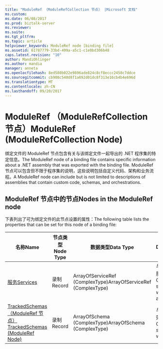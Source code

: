 ```yaml
---
title: "ModuleRef （ModuleRefCollection 节点） |Microsoft 文档"
ms.custom: 
ms.date: 06/08/2017
ms.prod: biztalk-server
ms.reviewer: 
ms.suite: 
ms.tgt_pltfrm: 
ms.topic: article
helpviewer_keywords: ModuleRef node [binding file]
ms.assetid: 61787779-33bd-499a-a5c1-c1e0bd306b48
caps.latest.revision: "10"
author: MandiOhlinger
ms.author: mandia
manager: anneta
ms.openlocfilehash: 8ed580b022e9896ade824c8cf8eccc2458c7ddce
ms.sourcegitcommit: cb908c540d8f1a692d01dc8f313e16cb4b4e696d
ms.translationtype: MT
ms.contentlocale: zh-CN
ms.lasthandoff: 09/20/2017
---
```

# <a name="moduleref-modulerefcollection-node"></a><span data-ttu-id="817b6-102">ModuleRef （ModuleRefCollection 节点）</span><span class="sxs-lookup"><span data-stu-id="817b6-102">ModuleRef (ModuleRefCollection Node)</span></span>
<span data-ttu-id="817b6-103">绑定文件的 ModuleRef 节点包含有关与该绑定文件一起导出的 .NET 程序集的特定信息。</span><span class="sxs-lookup"><span data-stu-id="817b6-103">The ModuleRef node of a binding file contains specific information about a .NET assembly that was exported with the binding file.</span></span> <span data-ttu-id="817b6-104">ModuleRef 节点可以包含但不限于程序集的说明，这些说明包括自定义代码、架构和业务流程。</span><span class="sxs-lookup"><span data-stu-id="817b6-104">A ModuleRef node can include but is not limited to descriptions of assemblies that contain custom code, schemas, and orchestrations.</span></span>  
  
## <a name="nodes-in-the-moduleref-node"></a><span data-ttu-id="817b6-105">ModuleRef 节点中的节点</span><span class="sxs-lookup"><span data-stu-id="817b6-105">Nodes in the ModuleRef node</span></span>  
 <span data-ttu-id="817b6-106">下表列出了可为绑定文件的此节点设置的属性：</span><span class="sxs-lookup"><span data-stu-id="817b6-106">The following table lists the properties that can be set for this node of a binding file:</span></span>  
  
|<span data-ttu-id="817b6-107">**名称**</span><span class="sxs-lookup"><span data-stu-id="817b6-107">**Name**</span></span>|<span data-ttu-id="817b6-108">**节点类型**</span><span class="sxs-lookup"><span data-stu-id="817b6-108">**Node Type**</span></span>|<span data-ttu-id="817b6-109">**数据类型**</span><span class="sxs-lookup"><span data-stu-id="817b6-109">**Data Type**</span></span>|<span data-ttu-id="817b6-110">**Description**</span><span class="sxs-lookup"><span data-stu-id="817b6-110">**Description**</span></span>|<span data-ttu-id="817b6-111">**限制**</span><span class="sxs-lookup"><span data-stu-id="817b6-111">**Restrictions**</span></span>|<span data-ttu-id="817b6-112">**注释**</span><span class="sxs-lookup"><span data-stu-id="817b6-112">**Comments**</span></span>|  
|--------------|-------------------|-------------------|---------------------|----------------------|------------------|  
|[<span data-ttu-id="817b6-113">服务</span><span class="sxs-lookup"><span data-stu-id="817b6-113">Services</span></span>](../core/services-moduleref-node.md)|<span data-ttu-id="817b6-114">录制</span><span class="sxs-lookup"><span data-stu-id="817b6-114">Record</span></span>|<span data-ttu-id="817b6-115">ArrayOfServiceRef (ComplexType)</span><span class="sxs-lookup"><span data-stu-id="817b6-115">ArrayOfServiceRef (ComplexType)</span></span>|<span data-ttu-id="817b6-116">与此 .NET 程序集关联的服务的容器节点。</span><span class="sxs-lookup"><span data-stu-id="817b6-116">Container node for services associated with this .NET assembly.</span></span>|<span data-ttu-id="817b6-117">可选</span><span class="sxs-lookup"><span data-stu-id="817b6-117">Not required</span></span>|<span data-ttu-id="817b6-118">默认值：无</span><span class="sxs-lookup"><span data-stu-id="817b6-118">Default value: none</span></span>|  
|[<span data-ttu-id="817b6-119">TrackedSchemas （ModuleRef 节点）</span><span class="sxs-lookup"><span data-stu-id="817b6-119">TrackedSchemas (ModuleRef Node)</span></span>](../core/trackedschemas-moduleref-node.md)|<span data-ttu-id="817b6-120">录制</span><span class="sxs-lookup"><span data-stu-id="817b6-120">Record</span></span>|<span data-ttu-id="817b6-121">ArrayOfSchema (ComplexType)</span><span class="sxs-lookup"><span data-stu-id="817b6-121">ArrayOfSchema (ComplexType)</span></span>|<span data-ttu-id="817b6-122">与此 .NET 程序集关联的架构的容器节点。</span><span class="sxs-lookup"><span data-stu-id="817b6-122">Container node for schemas associated with this .NET assembly</span></span>|<span data-ttu-id="817b6-123">可选</span><span class="sxs-lookup"><span data-stu-id="817b6-123">Not required</span></span>|<span data-ttu-id="817b6-124">默认值：无</span><span class="sxs-lookup"><span data-stu-id="817b6-124">Default value: none</span></span>|